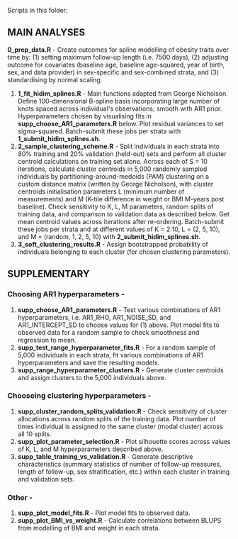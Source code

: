 Scripts in this folder:

## MAIN ANALYSES

**0_prep_data.R** - Create outcomes for spline modelling of obesity traits over time by: (1) setting maximum follow-up length (i.e. 7500 days), (2) adjusting outcome for covariates (baseline age, baseline age-squared, year of birth, sex, and data provider) in sex-specific and sex-combined strata, and (3) standardising by normal scaling.
1. **1_fit_hidim_splines.R** - Main functions adapted from George Nicholson. Define 100-dimensional B-spline basis incorporating large number of knots spaced across individual's observations; smooth with AR1 prior. Hyperparameters chosen by visualising fits in **supp_choose_AR1_parameters.R** below. Plot residual variances to set sigma-squared. Batch-submit these jobs per strata with **1_submit_hidim_splines.sh**.
2. **2_sample_clustering_scheme.R** - Split individuals in each strata into 80% training and 20% validation (held-out) sets and perform all cluster centroid calculations on training set alone. Across each of S = 10 iterations, calculate cluster centroids in 5,000 randomly sampled individuals by partitioning-around-medoids (PAM) clustering on a custom distance matrix (written by George Nicholson), with cluster centroids initialisation parameters L (minimum number of measurements) and M (K-tile difference in weight or BMI M-years post baseline). Check sensitivity to K, L, M parameters, random splits of training data, and comparison to validation data as described below. Get mean centroid values across iterations after re-ordering. Batch-submit these jobs per strata and at different values of K = 2:10, L = (2, 5, 10), and M = (random, 1, 2, 5, 10) with **2_submit_hidim_splines.sh**.
3. **3_soft_clustering_results.R** - Assign bootstrapped probability of individuals belonging to each cluster (for chosen clustering parameters). 

## SUPPLEMENTARY

### Choosing AR1 hyperparameters -
1. **supp_choose_AR1_parameters.R** - Test various combinations of AR1 hyperparameters, i.e. AR1_RHO, AR1_NOISE_SD, and AR1_INTERCEPT_SD to choose values for (1) above. Plot model fits to observed data for a random sample to check smoothness and regression to mean.
2. **supp_test_range_hyperparameter_fits.R** - For a random sample of 5,000 individuals in each strata, fit various combinations of AR1 hyperparameters and save the resulting models.
3. **supp_range_hyperparameter_clusters.R** - Generate cluster centroids and assign clusters to the 5,000 individuals above. 

### Chooseing clustering hyperparameters - 
1. **supp_cluster_random_splits_validation.R** - Check sensitivity of cluster allocations across random splits of the training data. Plot number of times individual is assigned to the same cluster (modal cluster) across all 10 splits.
2. **supp_plot_parameter_selection.R** - Plot silhouette scores across values of K, L, and M hyperparameters described above.
3. **supp_table_training_vs_validation.R** - Generate descriptive characteristics (summary statistics of number of follow-up measures, length of follow-up, sex stratification, etc.) within each cluster in training and validation sets.


### Other -
1. **supp_plot_model_fits.R** - Plot model fits to observed data.
2. **supp_plot_BMI_vs_weight.R** - Calculate correlations between BLUPS from modelling of BMI and weight in each strata.
